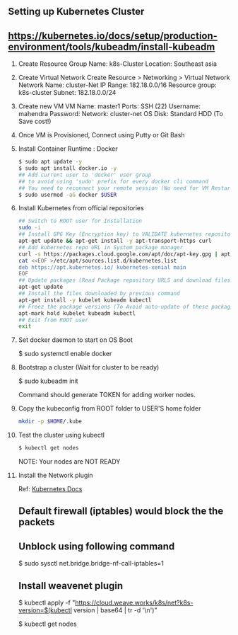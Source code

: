 ## Setting up Kubernetes Cluster
## https://kubernetes.io/docs/setup/production-environment/tools/kubeadm/install-kubeadm
1. Create Resource Group 
        Name: k8s-Cluster
        Location: Southeast asia

2. Create Virtual Network
    Create Resource > Networking > Virtual Network
        Network Name:   cluster-Net
        IP Range:       182.18.0.0/16
        Resource group: k8s-cluster
        Subnet:         182.18.0.0/24

3.  Create new VM 
        VM Name:    master1
        Ports:      SSH (22)
        Username:   mahendra
        Password:   <Password>
        Network:    cluster-net
        OS Disk:    Standard HDD (To Save cost!)

4.  Once VM is Provisioned, Connect using Putty or Git Bash

5.  Install Container Runtime : Docker
    ```bash
    $ sudo apt update -y
    $ sudo apt install docker.io -y
    ## Add current user to 'docker' user group
    ## to avoid using 'sudo' prefix for every docker cli command
    ## You need to reconnect your remote session (No need for VM Restart!)
    $ sudo usermod -aG docker $USER
    ```

6.  Install Kubernetes from official repositories
    
    ```bash
    ## Switch to ROOT user for Installation
    sudo -i
    ## Install GPG Key (Encryption key) to VALIDATE kubernetes repository packages
    apt-get update && apt-get install -y apt-transport-https curl
    ## Add kubernetes repo URL in System package manager
    curl -s https://packages.cloud.google.com/apt/doc/apt-key.gpg | apt-key add -
    cat <<EOF >/etc/apt/sources.list.d/kubernetes.list
    deb https://apt.kubernetes.io/ kubernetes-xenial main
    EOF
    ## Update packages (Read Package repository URLS and download files)
    apt-get update
    ## Install the files downloaded by previous command
    apt-get install -y kubelet kubeadm kubectl
    ## Freez the package versions (To Avoid auto-update of these packages)
    apt-mark hold kubelet kubeadm kubectl
    ## Exit from ROOT user
    exit
    ```

7.  Set docker daemon to start on OS Boot

    $ sudo systemctl enable docker

8.  Bootstrap a cluster (Wait for cluster to be ready)

    $ sudo kubeadm init

    Command should generate TOKEN for adding worker nodes.

9.  Copy the kubeconfig from ROOT folder to USER'S home folder

    ```bash
    mkdir -p $HOME/.kube                                                             sudo cp -i /etc/kubernetes/admin.conf $HOME/.kube/config                         sudo chown $(id -u):$(id -g) $HOME/.kube/config 
    ```

10. Test the cluster using kubectl

    ```bash
    $ kubectl get nodes
    ```

    NOTE: Your nodes are NOT READY

11. Install the Network plugin 

    Ref: [Kubernetes Docs](https://kubernetes.io/docs/setup/production-environment/tools/kubeadm/create-cluster-kubeadm/)
    
    ## Default firewall (iptables) would block the the packets
    ## Unblock using following command
    $ sudo sysctl net.bridge.bridge-nf-call-iptables=1

    ## Install weavenet plugin

    $ kubectl apply -f "https://cloud.weave.works/k8s/net?k8s-version=$(kubectl version | base64 | tr -d '\n')"

    $ kubectl get nodes

